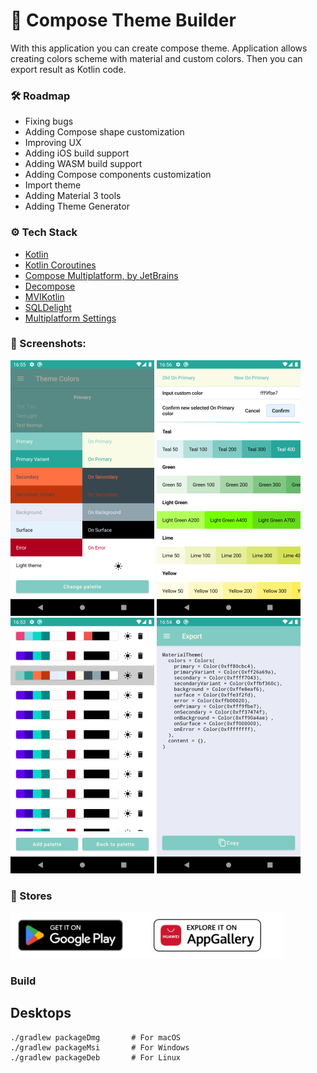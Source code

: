 # 🎨 Compose Theme Builder

With this application you can create compose theme. Application allows creating colors scheme with material and custom
colors. Then you can export result as Kotlin code.

### 🛠 Roadmap

+ Fixing bugs
+ Adding Compose shape customization
+ Improving UX
+ Adding iOS build support
+ Adding WASM build support
+ Adding Compose components customization
+ Import theme
+ Adding Material 3 tools
+ Adding Theme Generator

### ⚙️ Tech Stack

+ [Kotlin](https://kotlinlang.org/)
+ [Kotlin Coroutines](https://github.com/Kotlin/kotlinx.coroutines)
+ [Compose Multiplatform, by JetBrains](https://github.com/JetBrains/compose-jb)
+ [Decompose](https://github.com/arkivanov/Decompose)
+ [MVIKotlin](https://github.com/arkivanov/MVIKotlin)
+ [SQLDelight](https://github.com/cashapp/sqldelight)
+ [Multiplatform Settings](https://github.com/russhwolf/multiplatform-settings)

### 📸 Screenshots:

![screenshot 1](docs/screenshot_1.png "Screenshot 1") ![screenshot 2](docs/screenshot_2.png "Screenshot 2") ![screenshot 3](docs/screenshot_3.png "Screenshot 3") ![screenshot 4](docs/screenshot_4.png "Screenshot 4")

### 📱 Stores

[![Google Play](docs/google-play-badge.png)](https://play.google.com/store/apps/details?id=dev.t1r.themebuilder)[![App Gallery](docs/app-gallery-badge.png)](https://appgallery.huawei.com/#/app/C107587273)

### Build 
## Desktops

```shell
./gradlew packageDmg       # For macOS
./gradlew packageMsi       # For Windows
./gradlew packageDeb       # For Linux
```